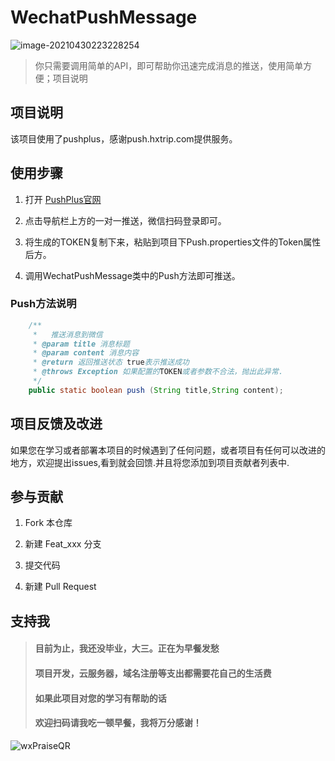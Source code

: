 # WechatPushMessage

![image-20210430223228254](https://gitee.com/ShaoxiongDu/imageBed/raw/master/image-20210430223228254.png)

> 你只需要调用简单的API，即可帮助你迅速完成消息的推送，使用简单方便；项目说明

## 项目说明

该项目使用了pushplus，感谢push.hxtrip.com提供服务。

## 使用步骤

1. 打开 [PushPlus官网](https://pushplus.hxtrip.com/)

2. 点击导航栏上方的一对一推送，微信扫码登录即可。

3. 将生成的TOKEN复制下来，粘贴到项目下Push.properties文件的Token属性后方。

4. 调用WechatPushMessage类中的Push方法即可推送。

### Push方法说明
```java
    /**
     *   推送消息到微信
     * @param title 消息标题
     * @param content 消息内容
     * @return 返回推送状态 true表示推送成功
     * @throws Exception 如果配置的TOKEN或者参数不合法，抛出此异常.
     */
    public static boolean push (String title,String content);
```


## 项目反馈及改进

如果您在学习或者部署本项目的时候遇到了任何问题，或者项目有任何可以改进的地方，欢迎提出issues,看到就会回馈.并且将您添加到项目贡献者列表中.

## 参与贡献

1. Fork 本仓库

2. 新建 Feat_xxx 分支

3. 提交代码

4. 新建 Pull Request

## 支持我

> #### 目前为止，我还没毕业，大三。正在为早餐发愁
> #### 项目开发，云服务器，域名注册等支出都需要花自己的生活费
> #### 如果此项目对您的学习有帮助的话
> #### 欢迎扫码请我吃一顿早餐，我将万分感谢！

![wxPraiseQR](https://gitee.com/ShaoxiongDu/imageBed/raw/master/wxPraiseQR.png)





